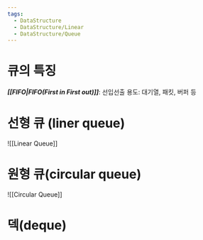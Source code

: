 ```yaml
---
tags:
  - DataStructure
  - DataStructure/Linear
  - DataStructure/Queue
---
```

# 큐의 특징
***[[FIFO|FIFO(First in First out)]]***: 선입선출
용도: 대기열, 패킷, 버퍼 등
# 선형 큐 (liner queue)
![[Linear Queue]]
# 원형 큐(circular queue)
![[Circular Queue]]

# 덱(deque)